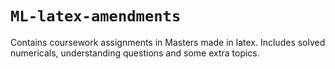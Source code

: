 # `ML-latex-amendments`
Contains coursework assignments in Masters made in latex.
Includes solved numericals, understanding questions and some extra topics.
